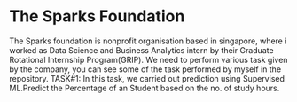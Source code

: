 # The Sparks Foundation
The Sparks foundation is nonprofit organisation based in singapore, where i worked as Data Science and Business Analytics intern by their Graduate Rotational Internship Program(GRIP). We need to perform various task given by the company, you can see some of the task performed by myself in the repository.
TASK#1: In this task, we carried out prediction using Supervised ML.Predict the Percentage of an Student based on the no. of study hours.
